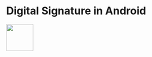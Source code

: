 # Digital Signature in Android
<a href="https://imgur.com/a/rIYFG"><img src="https://imgur.com/a/rIYFG" height="72"></a>
